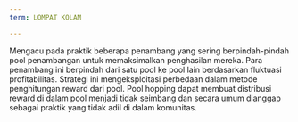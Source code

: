 ```yaml
---
term: LOMPAT KOLAM

---
```

Mengacu pada praktik beberapa penambang yang sering berpindah-pindah pool penambangan untuk memaksimalkan penghasilan mereka. Para penambang ini berpindah dari satu pool ke pool lain berdasarkan fluktuasi profitabilitas. Strategi ini mengeksploitasi perbedaan dalam metode penghitungan reward dari pool. Pool hopping dapat membuat distribusi reward di dalam pool menjadi tidak seimbang dan secara umum dianggap sebagai praktik yang tidak adil di dalam komunitas.